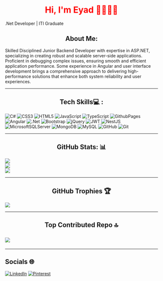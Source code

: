 <h1 align="center" style="color:red">Hi, I'm Eyad 🙋‍♂️👨‍💻</h1>
<p>.Net Developer | ITI Graduate</p>

<h2 align="center"> About Me:</h2>
Skilled Disciplined Junior Backend Developer with expertise in ASP.NET, specializing in creating robust and scalable server-side applications. Proficient in debugging complex issues, ensuring smooth and efficient application performance. Some experience in Angular and user interface development brings a comprehensive approach to delivering high-performance solutions that enhance both system reliability and user experiences.

<hr>

<h2 align="center"> Tech Skills💻 :</h2>

![C#](https://img.shields.io/badge/c%23-%23239120.svg?style=flat&logo=csharp&logoColor=white)
![CSS3](https://img.shields.io/badge/css3-%231572B6.svg?style=flat&logo=css3&logoColor=white) ![HTML5](https://img.shields.io/badge/html5-%23E34F26.svg?style=flat&logo=html5&logoColor=white) 
![JavaScript](https://img.shields.io/badge/javascript-%23323330.svg?style=flat&logo=javascript&logoColor=%23F7DF1E) ![TypeScript](https://img.shields.io/badge/typescript-%23007ACC.svg?style=flat&logo=typescript&logoColor=white) ![GithubPages](https://img.shields.io/badge/github%20pages-121013?style=flat&logo=github&logoColor=white) ![Angular](https://img.shields.io/badge/angular-%23DD0031.svg?style=flat&logo=angular&logoColor=white) ![.Net](https://img.shields.io/badge/.NET-5C2D91?style=flat&logo=.net&logoColor=white) ![Bootstrap](https://img.shields.io/badge/bootstrap-%238511FA.svg?style=flat&logo=bootstrap&logoColor=white) ![jQuery](https://img.shields.io/badge/jquery-%230769AD.svg?style=flat&logo=jquery&logoColor=white) ![JWT](https://img.shields.io/badge/JWT-black?style=flat&logo=JSON%20web%20tokens) ![NestJS](https://img.shields.io/badge/nestjs-%23E0234E.svg?style=flat&logo=nestjs&logoColor=white) ![MicrosoftSQLServer](https://img.shields.io/badge/Microsoft%20SQL%20Server-CC2927?style=flat&logo=microsoft%20sql%20server&logoColor=white) ![MongoDB](https://img.shields.io/badge/MongoDB-%234ea94b.svg?style=flat&logo=mongodb&logoColor=white) ![MySQL](https://img.shields.io/badge/mysql-4479A1.svg?style=flat&logo=mysql&logoColor=white) ![GitHub](https://img.shields.io/badge/github-%23121011.svg?style=flat&logo=github&logoColor=white) ![Git](https://img.shields.io/badge/git-%23F05033.svg?style=flat&logo=git&logoColor=white)

<hr>
<h2 align="center"> GitHub Stats: 📊 </h2>

![](https://github-readme-stats.vercel.app/api?username=Eyyadd&theme=radical&hide_border=false&include_all_commits=true&count_private=false)<br/>
![](https://github-readme-streak-stats.herokuapp.com/?user=Eyyadd&theme=radical&hide_border=false)<br/>
![](https://github-readme-stats.vercel.app/api/top-langs/?username=Eyyadd&theme=radical&hide_border=false&include_all_commits=true&count_private=false&layout=compact)

<hr>
<h2 align="center">GitHub Trophies 🏆 </h2>

![](https://github-profile-trophy.vercel.app/?username=Eyyadd&theme=radical&no-frame=false&no-bg=false&margin-w=4)

<hr>
<h2 align="center">Top Contributed Repo 🔝 <h2>
  
![](https://github-contributor-stats.vercel.app/api?username=Eyyadd&limit=5&theme=radical&combine_all_yearly_contributions=true)

<hr>
<h2>Socials 🌐 </h2> 

[![LinkedIn](https://img.shields.io/badge/LinkedIn-%230077B5.svg?logo=linkedin&logoColor=white)](https://linkedin.com/in/eyyadd20) [![Pinterest](https://img.shields.io/badge/Pinterest-%23E60023.svg?logo=Pinterest&logoColor=white)](https://pinterest.com/eyadmahmmoud20) 

